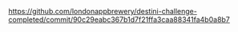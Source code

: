 https://github.com/londonappbrewery/destini-challenge-completed/commit/90c29eabc367b1d7f21ffa3caa88341fa4b0a8b7
